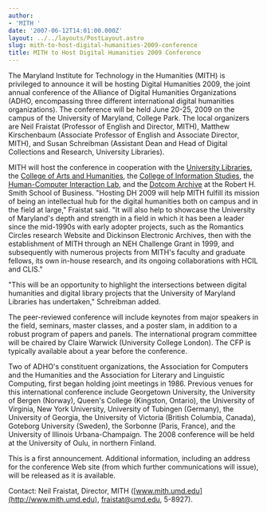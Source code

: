 ```yaml
---
author:
- 'MITH '
date: '2007-06-12T14:01:00.000Z'
layout: ../../layouts/PostLayout.astro
slug: mith-to-host-digital-humanities-2009-conference
title: MITH to Host Digital Humanities 2009 Conference
---
```


The Maryland Institute for Technology in the Humanities (MITH) is privileged to announce it will be hosting Digital Humanities 2009, the joint annual conference of the Alliance of Digital Humanities Organizations (ADHO, encompassing three different international digital humanities organizations). The conference will be held June 20-25, 2009 on the campus of the University of Maryland, College Park. The local organizers are Neil Fraistat (Professor of English and Director, MITH), Matthew Kirschenbaum (Associate Professor of English and Associate Director, MITH), and Susan Schreibman (Assistant Dean and Head of Digital Collections and Research, University Libraries).

MITH will host the conference in cooperation with the [University Libraries](http://www.lib.umd.edu), the [College of Arts and Humanities](http://www.arhu.umd.edu), the [College of Information Studies](http://ischool.umd.edu/), the [Human-Computer Interaction Lab](http://www.cs.umd.edu/hcil), and the [Dotcom Archive](http://www.dotcomarchive.org/) at the Robert H. Smith School of Business. "Hosting DH 2009 will help MITH fulfill its mission of being an intellectual hub for the digital humanities both on campus and in the field at large," Fraistat said. "It will also help to showcase the University of Maryland's depth and strength in a field in which it has been a leader since the mid-1990s with early adopter projects, such as the Romantics Circles research Website and Dickinson Electronic Archives, then with the establishment of MITH through an NEH Challenge Grant in 1999, and subsequently with numerous projects from MITH's faculty and graduate fellows, its own in-house research, and its ongoing collaborations with HCIL and CLIS."

"This will be an opportunity to highlight the intersections between digital humanities and digital library projects that the University of Maryland Libraries has undertaken," Schreibman added.

The peer-reviewed conference will include keynotes from major speakers in the field, seminars, master classes, and a poster slam, in addition to a robust program of papers and panels. The international program committee will be chaired by Claire Warwick (University College London). The CFP is typically available about a year before the conference.

Two of ADHO's constituent organizations, the Association for Computers and the Humanities and the Association for Literary and Linguistic Computing, first began holding joint meetings in 1986. Previous venues for this international conference include Georgetown University, the University of Bergen (Norway), Queen's College (Kingston, Ontario), the University of Virginia, New York University, University of Tubingen (Germany), the University of Georgia, the University of Victoria (British Columbia, Canada), Goteborg University (Sweden), the Sorbonne (Paris, France), and the University of Illinois Urbana-Champaign. The 2008 conference will be held at the University of Oulu, in northern Finland.

This is a first announcement. Additional information, including an address for the conference Web site (from which further communications will issue), will be released as it is available.

Contact: Neil Fraistat, Director, MITH ([www.mith.umd.edu](http://www.mith.umd.edu), fraistat@umd.edu, 5-8927).